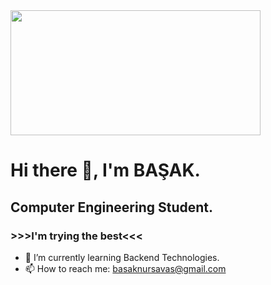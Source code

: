 <img src="https://media.giphy.com/media/USV0ym3bVWQJJmNu3N/giphy.gif" align="rigt" width ="400" height="200" >


# Hi there 👋, I'm BAŞAK.  
## Computer Engineering Student. 
###                         >>>I'm trying the best<<<

                      
                      


- 🌱 I’m currently learning Backend Technologies.
- 📫 How to reach me: basaknursavas@gmail.com
